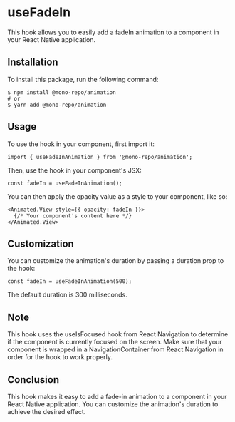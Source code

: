 # useFadeIn

This hook allows you to easily add a fadeIn animation to a component in your React Native application.

## Installation

To install this package, run the following command:

```
$ npm install @mono-repo/animation
# or
$ yarn add @mono-repo/animation
```

## Usage

To use the hook in your component, first import it:

```
import { useFadeInAnimation } from '@mono-repo/animation';
```

Then, use the hook in your component's JSX:

```
const fadeIn = useFadeInAnimation();
```

You can then apply the opacity value as a style to your component, like so:

```
<Animated.View style={{ opacity: fadeIn }}>
  {/* Your component's content here */}
</Animated.View>
```

## Customization

You can customize the animation's duration by passing a duration prop to the hook:

```
const fadeIn = useFadeInAnimation(500);
```

The default duration is 300 milliseconds.

## Note

This hook uses the useIsFocused hook from React Navigation to determine if the component is currently focused on the screen. Make sure that your component is wrapped in a NavigationContainer from React Navigation in order for the hook to work properly.

## Conclusion

This hook makes it easy to add a fade-in animation to a component in your React Native application. You can customize the animation's duration to achieve the desired effect.

